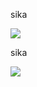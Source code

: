 sika


![](https://raw.githubusercontent.com/JAMK-IT/test-environments/master/images/locust-web-debloyment.png)  



sika



![](https://raw.githubusercontent.com/JAMK-IT/test-environments/master/images/deployment-diagram-rfw.png)  
